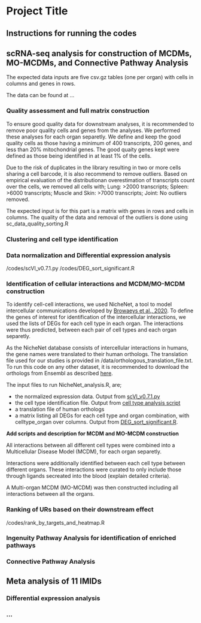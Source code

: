 # Project Title

## Instructions for running the codes

## scRNA-seq analysis for construction of MCDMs, MO-MCDMs, and Connective Pathway Analysis

The expected data inputs are five csv.gz tables (one per organ) with cells in columns and genes in rows. 

The data can be found at ...

### Quality assessment and full matrix construction

To ensure good quality data for downstream analyses, it is recommended to remove poor quality cells and genes from the analyses.
We performed these analyses for each organ separetly. 
We define and keep the good quality cells as those having a minimum of 400 transcripts, 200 genes, and less than 20% mitochondrial genes. 
The good quaity genes kept were defined as those being identified in at least 1% of the cells. 

Due to the risk of duplicates in the library resulting in two or more cells sharing a cell barcode, it is also recommend to remove outliers.
Based on empirical evaluation of the distributionan overestimation of transcripts count over the cells, we removed all cells with; 
Lung: >2000 transcripts; Spleen: >6000 transcripts; Muscle and Skin: >7000 transcripts; Joint: No outliers removed.

The expected input is for this part is a matrix with genes in rows and cells in columns. 
The quality of the data and removal of the outliers is done using sc_data_quality_sorting.R

### Clustering and cell type identification

### Data normalization and Differential expression analysis

/codes/scVI_v0.7.1.py
/codes/DEG_sort_significant.R

### Identification of cellular interactions and MCDM/MO-MCDM construction

To identify cell-cell interactions, we used NicheNet, a tool to model intercellular communications 
developed by [Browaeys et al., 2020](https://doi.org/10.1038/s41592-019-0667-5).
To define the genes of interest for identification of the intercellular interactions, we used the lists of DEGs for each cell type in each organ. 
The interactions were thus predicted, between each pair of cell types and each organ separetly. 

As the NicheNet database consists of intercellular interactions in humans, the gene names were translated to their human orthologs. 
The translation file used for our studies is provided in /data/orthologous_translation_file.txt. 
To run this code on any other dataset, it is recommended to download the orthologs from Ensembl as described [here](https://www.ensembl.info/2009/01/21/how-to-get-all-the-orthologous-genes-between-two-species/).

The input files to run NicheNet_analysis.R, are;  
* the normalized expression data. Output from [scVI_v0.7.1.py](#data-normalization-and-differential-expression-analysis)
* the cell type identification file. Output from [cell type analysis script](#clustering-and-cell-type-identification)
* a translation file of human orthologs
* a matrix listing all DEGs for each cell type and organ combination, with celltype_organ over columns. Output from [DEG_sort_significant.R](#clustering-and-cell-type-identification). 

**Add scripts and description for MCDM and MO-MCDM construction**

All interactions between all different cell types were combined into a Multicellular Disease Model (MCDM), for each organ separetly. 

Interactions were additionally identified between each cell type between different organs. These interactions were curated to only include those 
through ligands secreated into the blood (explain detailed criteria). 

A Multi-organ MCDM (MO-MCDM) was then constructed including all interactions 
between all the organs. 


### Ranking of URs based on their downstream effect

/codes/rank_by_targets_and_heatmap.R

### Ingenuity Pathway Analysis for identification of enriched pathways

### Connective Pathway Analysis

## Meta analysis of 11 IMIDs

### Differential expression analysis

### ...
